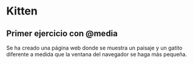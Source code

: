 # Kitten
## Primer ejercicio con @media

Se ha creado una página web donde se muestra un paisaje y un gatito diferente a medida que la ventana del navegador se haga más pequeña.
